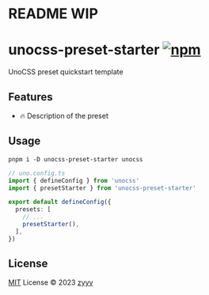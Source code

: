 # README WIP

# unocss-preset-starter [![npm](https://img.shields.io/npm/v/unocss-preset-starter)](https://npmjs.com/package/unocss-preset-starter)

UnoCSS preset quickstart template

## Features

- 🔥 Description of the preset

## Usage

```shell
pnpm i -D unocss-preset-starter unocss
```

```ts
// uno.config.ts
import { defineConfig } from 'unocss'
import { presetStarter } from 'unocss-preset-starter'

export default defineConfig({
  presets: [
    // ...
    presetStarter(),
  ],
})
```

## License

[MIT](./LICENSE) License © 2023 [zyyv](https://github.com/zyyv)
